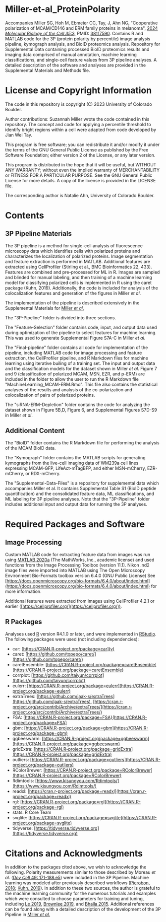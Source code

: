 # Miller-et-al_ProteinPolarity
Accompanies Miller SG, Hoh M, Ebmeier CC, Tay, J, Ahn NG, "Cooperative polarization of MCAM/CD146 and ERM family proteins in melanoma", [2024 _Molecular Biology of the Cell 35_:3](https://www.molbiolcell.org/doi/10.1091/mbc.E23-06-0255), PMID: [38117590](https://pubmed.ncbi.nlm.nih.gov/38117590/). Contains R and MATLAB code for the 3P (protein polarity by percentile) image analysis pipeline, kymograph analysis, and BioID proteomics analysis. Repository for Supplemental Data containing processed BioID proteomics results and imaging data comprised of manual annotation, machine learning classifications, and single-cell feature values from 3P pipeline analyses. A detailed description of the software and analyses are provided in the Supplemental Materials and Methods file.

# License and Copyright Information
The code in this repository is copyright (C) 2023  University of Colorado Boulder.

Author contributions: Suzannah Miller wrote the code contained in this repository. The concept and code for applying a percentile threshold to identify bright regions within a cell were adapted from code developed by Jian Wei Tay.

This program is free software; you can redistribute it and/or modify it under the terms of the GNU General Public License as published by the Free Software Foundation; either version 2 of the License, or any later version.

This program is distributed in the hope that it will be useful, but WITHOUT ANY WARRANTY; without even the implied warranty of MERCHANTABILITY or FITNESS FOR A PARTICULAR PURPOSE.  See the GNU General Public License for more details. A copy of the license is provided in the LICENSE file.

The corresponding author is Natalie Ahn, University of Colorado Boulder.

# Contents
## 3P Pipeline Materials
The 3P pipeline is a method for single-cell analysis of fluorescence microscopy data which identifies cells with polarized proteins and characterizes the localization of polarized proteins. Image segmentation and feature extraction is performed in MATLAB. Additional features are extracted using CellProfiler (Stirling et al., BMC Bioinformatics 22, 433). Features are combined and pre-processed for ML in R. Images are sampled and blinded for manual labeling, and then training of a machine learning model for classifying polarized cells is implemented in R using the caret package (Kuhn, 2019). Additionally, the code is included for analysis of the colocalization features and generation of the figures in Miller _et al_. 

The implementation of the pipeline is described extensively in the Supplemental Materials for [Miller _et al_.](https://www.molbiolcell.org/doi/10.1091/mbc.E23-06-0255)

The "3P-Pipeline" folder is divided into three sections. 

The "Feature-Selection" folder contains code, input, and output data used during optimization of the pipeline to select features for machine learning. This was used to generate Supplemental Figure S7A-C in Miller _et al_.

The "Final-pipeline" folder contains all code for implementation of the pipeline, including MATLAB code for image processing and feature extraction, the CellProfiler pipeline, and R Markdown files for machine learning using iterative builing of a training set. The input and output data and the classification models for the dataset shown in Miller _et al_. Figure 7 and 9 (classification of polarized MCAM, MSN, EZR, and p-ERM) are included in the folder to allow the user to run the R Markdown file "MachineLearning_MCAM-ERM.Rmd". This file also contains the statistical analyses of the results and analysis of the co-polarization and colocalization of pairs of polarized proteins. 

The "siRNA-ERM-Depletion" folder contains the code for analyzing the dataset shown in Figure 5B,D, Figure 6, and Supplemental Figures S7D-S9 in Miller _et al_. 

## Additional Content
The "BioID" folder contains the R Markdown file for performing the analysis of the MCAM BioID data.

The "Kymograph" folder contains the MATLAB scripts for generating kymographs from the live-cell imaging data of WM239a cell lines expressing MCAM-GFP, LifeAct-mTagBFP, and either MSN-mCherry, EZR-mCherry, or RDX-mCherry.

The "Supplemental-Data-Files" is a repository for supplemental data which accompanies Miller et al. It contains Supplemental Table S1 (BioID peptide quantification) and the consolidated feature data, ML classifications, and ML labeling for 3P pipeline analyses. Note that the "3P-Pipeline" folder includes additional input and output data for running the 3P analyses.

# Required Packages and Software
## Image Processing
Custom MATLAB code for extracting feature data from images was run using [MATLAB 2020a](https://www.mathworks.com/) (The MathWorks, Inc., academic license) and used functions from the Image Processing Toolbox (version 11.1).
Nikon .nd2 image files were imported into MATLAB using The Open Microscopy Environment Bio-Formats toolbox version 6.4.0 (GNU Public License) See [https://docs.openmicroscopy.org/bio-formats/6.4.0/about/index.html](https://docs.openmicroscopy.org/bio-formats/6.4.0/about/index.html) for more information. 

Additional features were extracted from images using CellProfiler 4.2.1 or earlier ([https://cellprofiler.org/](https://cellprofiler.org/)). 

## R Packages
Analyses used [R](https://www.r-project.org/) version R4.1.0 or later, and were implemented in [RStudio](https://posit.co/products/open-source/rstudio/). 
The following packages were used (not including dependencies):
* car: [https://CRAN.R-project.org/package=car](v)
* caret: [https://github.com/topepo/caret/](https://github.com/topepo/caret/)
* caretEnsemble: [https://CRAN.R-project.org/package=caretEnsemble](https://CRAN.R-project.org/package=caretEnsemble)
* corrplot: [https://github.com/taiyun/corrplot](https://github.com/taiyun/corrplot)
* eulerr: [https://CRAN.R-project.org/package=eulerr](https://CRAN.R-project.org/package=eulerr)
* extraTrees: [https://github.com/jaak-s/extraTrees](https://github.com/jaak-s/extraTrees), [https://cran.r-project.org/src/contrib/Archive/extraTrees/](https://cran.r-project.org/src/contrib/Archive/extraTrees/)
* FSA: [https://CRAN.R-project.org/package=FSA}(https://CRAN.R-project.org/package=FSA)
* gbm: [https://CRAN.R-project.org/package=gbm](https://CRAN.R-project.org/package=gbm)
* ggbeeswarm: [https://CRAN.R-project.org/package=ggbeeswarm](https://CRAN.R-project.org/package=ggbeeswarm)
* gridExtra: [https://CRAN.R-project.org/package=gridExtra](https://CRAN.R-project.org/package=gridExtra)
* outliers: [https://CRAN.R-project.org/package=outliers](https://CRAN.R-project.org/package=outliers)
* RColorBrewer: [https://CRAN.R-project.org/package=RColorBrewer](https://CRAN.R-project.org/package=RColorBrewer)
* Rdimtools: [https://www.kisungyou.com/Rdimtools/](https://www.kisungyou.com/Rdimtools/)
* readxl: [https://cran.r-project.org/package=readxl](https://cran.r-project.org/package=readxl)
* rgl: [https://CRAN.R-project.org/package=rgl](https://CRAN.R-project.org/package=rgl)
* stats: R Core Team
* svglite: [https://CRAN.R-project.org/package=svglite](https://CRAN.R-project.org/package=svglite)
* tidyverse: [https://tidyverse.tidyverse.org](https://tidyverse.tidyverse.org)

# Citations and Acknowledgments
In addition to the packages cited above, we wish to acknowledge the following. Polarity measurements similar to those described by Moreau _et al_. ([_Dev Cell_ 49: 171-188.e5](https://pubmed.ncbi.nlm.nih.gov/30982662/)) were included in the 3P Pipeline. Machine learning was modeled after previously described workflows ([Pierobon, 2018](https://towardsdatascience.com/a-comprehensive-machine-learning-workflow-with-multiple-modelling-using-caret-and-caretensemble-in-fcbf6d80b5f2); [Kuhn, 2019](https://topepo.github.io/caret/)). In addition to these two sources, the author is grateful to the machine learning community for the numerous tutorials and examples which were consulted to choose parameters for training and tuning, including [Le 2019](https://vietle.netlify.app/project/titanic-r/#traincontrol), [Brownlee 2019](https://machinelearningmastery.com/r-machine-learning-mini-course/), and [Bhalla 2015](https://www.listendata.com/2015/07/gbm-boosted-models-tuning-parameters.html). Additional references can be found along with a detailed description of the development of the 3P Pipeline in [Miller _et al._](https://www.molbiolcell.org/doi/10.1091/mbc.E23-06-0255) 

